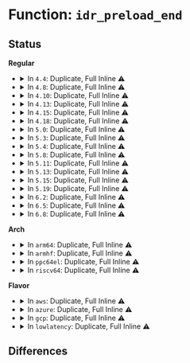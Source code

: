 # Function: <code>idr_preload_end</code>

## Status
<b>Regular</b>
<ul>
<li>
<details>
<summary>In <code>4.4</code>: Duplicate, Full Inline ⚠️</summary>

**Collision:** Static Duplication

**Inline:** Full

**Transformation:** False

**Instances:**

```
In kernel/cgroup.c (ffffffff81113907)
Location: include/linux/idr.h:98
Inline: True
```
```
In fs/notify/inotify/inotify_user.c (ffffffff812526ea)
Location: include/linux/idr.h:98
Inline: True
Inline callers:
  - fs/notify/inotify/inotify_user.c:SyS_inotify_add_watch
```
```
In ipc/util.c (ffffffff81324afb)
Location: include/linux/idr.h:98
Inline: True
Inline callers:
  - ipc/util.c:ipc_addid
```
```
In block/genhd.c (ffffffff813caf6e)
Location: include/linux/idr.h:98
Inline: True
```
```
In drivers/scsi/sg.c (ffffffff815c45d0)
Location: include/linux/idr.h:98
Inline: True
Inline callers:
  - drivers/scsi/sg.c:sg_add_device
```
```
In drivers/md/dm.c (ffffffff816a3378)
Location: include/linux/idr.h:98
Inline: True
Inline callers:
  - drivers/md/dm.c:dm_create
  - drivers/md/dm.c:dm_create
```
```
In drivers/mmc/core/host.c (ffffffff816c1f74)
Location: include/linux/idr.h:98
Inline: True
Inline callers:
  - drivers/mmc/core/host.c:mmc_alloc_host
```
</details>
</li>
<li>
<details>
<summary>In <code>4.8</code>: Duplicate, Full Inline ⚠️</summary>

**Collision:** Static Duplication

**Inline:** Full

**Transformation:** False

**Instances:**

```
In kernel/cgroup.c (ffffffff8111ad17)
Location: include/linux/idr.h:98
Inline: True
```
```
In fs/notify/inotify/inotify_user.c (ffffffff8127aea7)
Location: include/linux/idr.h:98
Inline: True
Inline callers:
  - fs/notify/inotify/inotify_user.c:SyS_inotify_add_watch
```
```
In ipc/util.c (ffffffff813596fc)
Location: include/linux/idr.h:98
Inline: True
Inline callers:
  - ipc/util.c:ipc_addid
```
```
In block/genhd.c (ffffffff8140f237)
Location: include/linux/idr.h:98
Inline: True
```
```
In drivers/scsi/sg.c (ffffffff8161cde0)
Location: include/linux/idr.h:98
Inline: True
Inline callers:
  - drivers/scsi/sg.c:sg_add_device
```
```
In drivers/md/dm.c (ffffffff81703c05)
Location: include/linux/idr.h:98
Inline: True
Inline callers:
  - drivers/md/dm.c:dm_create
  - drivers/md/dm.c:dm_create
```
</details>
</li>
<li>
<details>
<summary>In <code>4.10</code>: Duplicate, Full Inline ⚠️</summary>

**Collision:** Static Duplication

**Inline:** Full

**Transformation:** False

**Instances:**

```
In kernel/cgroup.c (ffffffff81122a47)
Location: include/linux/idr.h:123
Inline: True
```
```
In fs/notify/inotify/inotify_user.c (ffffffff8128ea57)
Location: include/linux/idr.h:123
Inline: True
Inline callers:
  - fs/notify/inotify/inotify_user.c:SyS_inotify_add_watch
```
```
In ipc/util.c (ffffffff8136fbdc)
Location: include/linux/idr.h:123
Inline: True
Inline callers:
  - ipc/util.c:ipc_addid
```
```
In block/genhd.c (ffffffff8142a5d7)
Location: include/linux/idr.h:123
Inline: True
```
```
In drivers/scsi/sg.c (ffffffff8164d9f0)
Location: include/linux/idr.h:123
Inline: True
Inline callers:
  - drivers/scsi/sg.c:sg_add_device
```
```
In drivers/md/dm.c (ffffffff81735aca)
Location: include/linux/idr.h:123
Inline: True
Inline callers:
  - drivers/md/dm.c:dm_create
  - drivers/md/dm.c:dm_create
```
</details>
</li>
<li>
<details>
<summary>In <code>4.13</code>: Duplicate, Full Inline ⚠️</summary>

**Collision:** Static Duplication

**Inline:** Full

**Transformation:** False

**Instances:**

```
In kernel/cgroup/cgroup.c (ffffffff81122817)
Location: include/linux/idr.h:114
Inline: True
```
```
In fs/notify/inotify/inotify_user.c (ffffffff8129b871)
Location: include/linux/idr.h:114
Inline: True
Inline callers:
  - fs/notify/inotify/inotify_user.c:SyS_inotify_add_watch
```
```
In ipc/util.c (ffffffff813830ce)
Location: include/linux/idr.h:114
Inline: True
Inline callers:
  - ipc/util.c:ipc_addid
```
```
In block/genhd.c (ffffffff81438887)
Location: include/linux/idr.h:114
Inline: True
```
```
In drivers/scsi/sg.c (ffffffff816622e8)
Location: include/linux/idr.h:114
Inline: True
Inline callers:
  - drivers/scsi/sg.c:sg_add_device
```
```
In drivers/md/dm.c (ffffffff8174eefd)
Location: include/linux/idr.h:114
Inline: True
Inline callers:
  - drivers/md/dm.c:dm_create
  - drivers/md/dm.c:dm_create
```
</details>
</li>
<li>
<details>
<summary>In <code>4.15</code>: Duplicate, Full Inline ⚠️</summary>

**Collision:** Static Duplication

**Inline:** Full

**Transformation:** False

**Instances:**

```
In kernel/pid.c (ffffffff810aa076)
Location: include/linux/idr.h:171
Inline: True
Inline callers:
  - kernel/pid.c:alloc_pid
```
```
In kernel/cgroup/cgroup.c (ffffffff8112e4f7)
Location: include/linux/idr.h:171
Inline: True
```
```
In fs/notify/inotify/inotify_user.c (ffffffff812bec81)
Location: include/linux/idr.h:171
Inline: True
Inline callers:
  - fs/notify/inotify/inotify_user.c:SyS_inotify_add_watch
```
```
In fs/kernfs/dir.c (ffffffff812fe32c)
Location: include/linux/idr.h:171
Inline: True
Inline callers:
  - fs/kernfs/dir.c:__kernfs_new_node
```
```
In ipc/util.c (ffffffff813a71a3)
Location: include/linux/idr.h:171
Inline: True
Inline callers:
  - ipc/util.c:ipc_addid
```
```
In block/genhd.c (ffffffff8146481a)
Location: include/linux/idr.h:171
Inline: True
```
```
In drivers/scsi/sg.c (ffffffff816cb55d)
Location: include/linux/idr.h:171
Inline: True
Inline callers:
  - drivers/scsi/sg.c:sg_add_device
```
```
In drivers/md/dm.c (ffffffff817c114b)
Location: include/linux/idr.h:171
Inline: True
Inline callers:
  - drivers/md/dm.c:dm_create
  - drivers/md/dm.c:dm_create
```
```
In net/sched/act_api.c (ffffffff818821b4)
Location: include/linux/idr.h:171
Inline: True
Inline callers:
  - net/sched/act_api.c:tcf_idr_create
  - net/sched/act_api.c:tcf_idr_create
```
</details>
</li>
<li>
<details>
<summary>In <code>4.18</code>: Duplicate, Full Inline ⚠️</summary>

**Collision:** Static Duplication

**Inline:** Full

**Transformation:** False

**Instances:**

```
In kernel/pid.c (ffffffff810b0c98)
Location: include/linux/idr.h:161
Inline: True
Inline callers:
  - kernel/pid.c:alloc_pid
```
```
In kernel/cgroup/cgroup.c (ffffffff8113c977)
Location: include/linux/idr.h:161
Inline: True
```
```
In kernel/bpf/syscall.c (ffffffff811b5f51)
Location: include/linux/idr.h:161
Inline: True
Inline callers:
  - kernel/bpf/syscall.c:bpf_prog_load
  - kernel/bpf/syscall.c:map_create
```
```
In kernel/bpf/btf.c (ffffffff811c8b53)
Location: include/linux/idr.h:161
Inline: True
Inline callers:
  - kernel/bpf/btf.c:btf_new_fd
```
```
In fs/notify/inotify/inotify_user.c (ffffffff812e74f5)
Location: include/linux/idr.h:161
Inline: True
Inline callers:
  - fs/notify/inotify/inotify_user.c:inotify_update_watch
```
```
In fs/kernfs/dir.c (ffffffff8132c340)
Location: include/linux/idr.h:161
Inline: True
Inline callers:
  - fs/kernfs/dir.c:__kernfs_new_node
```
```
In ipc/util.c (ffffffff813d62b3)
Location: include/linux/idr.h:161
Inline: True
Inline callers:
  - ipc/util.c:ipc_addid
```
```
In security/apparmor/secid.c (ffffffff81444664)
Location: include/linux/idr.h:161
Inline: True
Inline callers:
  - security/apparmor/secid.c:aa_alloc_secid
```
```
In block/genhd.c (ffffffff81498130)
Location: include/linux/idr.h:161
Inline: True
```
```
In drivers/scsi/sg.c (ffffffff81707f45)
Location: include/linux/idr.h:161
Inline: True
Inline callers:
  - drivers/scsi/sg.c:sg_add_device
```
```
In drivers/md/dm.c (ffffffff818097b4)
Location: include/linux/idr.h:161
Inline: True
Inline callers:
  - drivers/md/dm.c:dm_create
  - drivers/md/dm.c:dm_create
```
```
In net/sched/act_api.c (ffffffff818d594d)
Location: include/linux/idr.h:161
Inline: True
Inline callers:
  - net/sched/act_api.c:tcf_idr_create
```
</details>
</li>
<li>
<details>
<summary>In <code>5.0</code>: Duplicate, Full Inline ⚠️</summary>

**Collision:** Static Duplication

**Inline:** Full

**Transformation:** False

**Instances:**

```
In kernel/pid.c (ffffffff810b9d93)
Location: include/linux/idr.h:172
Inline: True
Inline callers:
  - kernel/pid.c:alloc_pid
```
```
In kernel/cgroup/cgroup.c (ffffffff81148037)
Location: include/linux/idr.h:172
Inline: True
```
```
In kernel/bpf/syscall.c (ffffffff811c540d)
Location: include/linux/idr.h:172
Inline: True
Inline callers:
  - kernel/bpf/syscall.c:__do_sys_bpf
  - kernel/bpf/syscall.c:bpf_prog_load
```
```
In kernel/bpf/btf.c (ffffffff811dc853)
Location: include/linux/idr.h:172
Inline: True
Inline callers:
  - kernel/bpf/btf.c:btf_new_fd
```
```
In fs/notify/inotify/inotify_user.c (ffffffff812fc4d1)
Location: include/linux/idr.h:172
Inline: True
Inline callers:
  - fs/notify/inotify/inotify_user.c:inotify_update_watch
```
```
In fs/kernfs/dir.c (ffffffff81343d30)
Location: include/linux/idr.h:172
Inline: True
Inline callers:
  - fs/kernfs/dir.c:__kernfs_new_node
```
```
In ipc/util.c (ffffffff813f0956)
Location: include/linux/idr.h:172
Inline: True
Inline callers:
  - ipc/util.c:ipc_addid
```
```
In block/genhd.c (ffffffff814b2250)
Location: include/linux/idr.h:172
Inline: True
```
```
In drivers/iommu/intel-pasid.c (ffffffff81693ee6)
Location: include/linux/idr.h:172
Inline: True
Inline callers:
  - drivers/iommu/intel-pasid.c:intel_pasid_alloc_id
```
```
In drivers/scsi/sg.c (ffffffff81729055)
Location: include/linux/idr.h:172
Inline: True
Inline callers:
  - drivers/scsi/sg.c:sg_add_device
```
```
In drivers/md/dm.c (ffffffff818358be)
Location: include/linux/idr.h:172
Inline: True
Inline callers:
  - drivers/md/dm.c:dm_create
  - drivers/md/dm.c:dm_create
```
```
In net/sched/cls_api.c (ffffffff818ff6c2)
Location: include/linux/idr.h:172
Inline: True
Inline callers:
  - net/sched/cls_api.c:tcf_block_get_ext
```
</details>
</li>
<li>
<details>
<summary>In <code>5.3</code>: Duplicate, Full Inline ⚠️</summary>

**Collision:** Static Duplication

**Inline:** Full

**Transformation:** False

**Instances:**

```
In kernel/pid.c (ffffffff810bfc8a)
Location: include/linux/idr.h:172
Inline: True
Inline callers:
  - kernel/pid.c:alloc_pid
```
```
In kernel/cgroup/cgroup.c (ffffffff81153399)
Location: include/linux/idr.h:172
Inline: True
```
```
In kernel/bpf/syscall.c (ffffffff811d5320)
Location: include/linux/idr.h:172
Inline: True
Inline callers:
  - kernel/bpf/syscall.c:bpf_prog_load
  - kernel/bpf/syscall.c:map_create
```
```
In kernel/bpf/btf.c (ffffffff811f1fb5)
Location: include/linux/idr.h:172
Inline: True
Inline callers:
  - kernel/bpf/btf.c:btf_new_fd
```
```
In fs/notify/inotify/inotify_user.c (ffffffff8131ce4a)
Location: include/linux/idr.h:172
Inline: True
Inline callers:
  - fs/notify/inotify/inotify_user.c:inotify_update_watch
```
```
In fs/kernfs/dir.c (ffffffff8136bf9d)
Location: include/linux/idr.h:172
Inline: True
Inline callers:
  - fs/kernfs/dir.c:__kernfs_new_node
```
```
In ipc/util.c (ffffffff8141ce55)
Location: include/linux/idr.h:172
Inline: True
Inline callers:
  - ipc/util.c:ipc_addid
```
```
In block/genhd.c (ffffffff814e0693)
Location: include/linux/idr.h:172
Inline: True
```
```
In drivers/iommu/intel-pasid.c (ffffffff816cc7f5)
Location: include/linux/idr.h:172
Inline: True
Inline callers:
  - drivers/iommu/intel-pasid.c:intel_pasid_alloc_id
```
```
In drivers/scsi/sg.c (ffffffff817643a3)
Location: include/linux/idr.h:172
Inline: True
Inline callers:
  - drivers/scsi/sg.c:sg_add_device
```
```
In drivers/md/dm.c (ffffffff81877e74)
Location: include/linux/idr.h:172
Inline: True
Inline callers:
  - drivers/md/dm.c:alloc_dev
  - drivers/md/dm.c:alloc_dev
```
```
In net/sched/cls_api.c (ffffffff8195fe88)
Location: include/linux/idr.h:172
Inline: True
Inline callers:
  - net/sched/cls_api.c:tcf_block_get_ext
```
</details>
</li>
<li>
<details>
<summary>In <code>5.4</code>: Duplicate, Full Inline ⚠️</summary>

**Collision:** Static Duplication

**Inline:** Full

**Transformation:** False

**Instances:**

```
In kernel/pid.c (ffffffff810c605a)
Location: include/linux/idr.h:172
Inline: True
Inline callers:
  - kernel/pid.c:alloc_pid
```
```
In kernel/cgroup/cgroup.c (ffffffff8115efe9)
Location: include/linux/idr.h:172
Inline: True
```
```
In kernel/bpf/syscall.c (ffffffff811e1a45)
Location: include/linux/idr.h:172
Inline: True
Inline callers:
  - kernel/bpf/syscall.c:bpf_prog_load
  - kernel/bpf/syscall.c:map_create
```
```
In kernel/bpf/btf.c (ffffffff811fe6c5)
Location: include/linux/idr.h:172
Inline: True
Inline callers:
  - kernel/bpf/btf.c:btf_new_fd
```
```
In fs/notify/inotify/inotify_user.c (ffffffff8132fc8a)
Location: include/linux/idr.h:172
Inline: True
Inline callers:
  - fs/notify/inotify/inotify_user.c:inotify_update_watch
```
```
In fs/kernfs/dir.c (ffffffff8138415c)
Location: include/linux/idr.h:172
Inline: True
Inline callers:
  - fs/kernfs/dir.c:__kernfs_new_node
```
```
In ipc/util.c (ffffffff81436ca5)
Location: include/linux/idr.h:172
Inline: True
Inline callers:
  - ipc/util.c:ipc_addid
```
```
In block/genhd.c (ffffffff814f9ac3)
Location: include/linux/idr.h:172
Inline: True
```
```
In drivers/iommu/intel-pasid.c (ffffffff816f003b)
Location: include/linux/idr.h:172
Inline: True
Inline callers:
  - drivers/iommu/intel-pasid.c:intel_pasid_alloc_id
```
```
In drivers/scsi/sg.c (ffffffff81788393)
Location: include/linux/idr.h:172
Inline: True
Inline callers:
  - drivers/scsi/sg.c:sg_add_device
```
```
In drivers/md/dm.c (ffffffff818a9ca4)
Location: include/linux/idr.h:172
Inline: True
Inline callers:
  - drivers/md/dm.c:alloc_dev
  - drivers/md/dm.c:alloc_dev
```
```
In net/sched/cls_api.c (ffffffff81997026)
Location: include/linux/idr.h:172
Inline: True
Inline callers:
  - net/sched/cls_api.c:tcf_block_get_ext
```
</details>
</li>
<li>
<details>
<summary>In <code>5.8</code>: Duplicate, Full Inline ⚠️</summary>

**Collision:** Static Duplication

**Inline:** Full

**Transformation:** False

**Instances:**

```
In kernel/pid.c (ffffffff810cde36)
Location: include/linux/idr.h:172
Inline: True
Inline callers:
  - kernel/pid.c:alloc_pid
```
```
In kernel/cgroup/cgroup.c (ffffffff8117035e)
Location: include/linux/idr.h:172
Inline: True
Inline callers:
  - kernel/cgroup/cgroup.c:css_create
```
```
In kernel/bpf/syscall.c (ffffffff81200eb1)
Location: include/linux/idr.h:172
Inline: True
Inline callers:
  - kernel/bpf/syscall.c:bpf_link_prime
  - kernel/bpf/syscall.c:bpf_prog_load
  - kernel/bpf/syscall.c:map_create
```
```
In kernel/bpf/btf.c (ffffffff81225e2d)
Location: include/linux/idr.h:172
Inline: True
Inline callers:
  - kernel/bpf/btf.c:btf_new_fd
```
```
In fs/notify/inotify/inotify_user.c (ffffffff81369b12)
Location: include/linux/idr.h:172
Inline: True
Inline callers:
  - fs/notify/inotify/inotify_user.c:inotify_new_watch
```
```
In fs/kernfs/dir.c (ffffffff813ce3fd)
Location: include/linux/idr.h:172
Inline: True
Inline callers:
  - fs/kernfs/dir.c:__kernfs_new_node
```
```
In ipc/util.c (ffffffff81486f4d)
Location: include/linux/idr.h:172
Inline: True
Inline callers:
  - ipc/util.c:ipc_addid
```
```
In security/apparmor/secid.c (ffffffff81505ca5)
Location: include/linux/idr.h:172
Inline: True
Inline callers:
  - security/apparmor/secid.c:aa_alloc_secid
```
```
In block/genhd.c (ffffffff8155a979)
Location: include/linux/idr.h:172
Inline: True
```
```
In drivers/scsi/sg.c (ffffffff8184e1d4)
Location: include/linux/idr.h:172
Inline: True
Inline callers:
  - drivers/scsi/sg.c:sg_alloc
```
```
In drivers/md/dm.c (ffffffff8197a206)
Location: include/linux/idr.h:172
Inline: True
Inline callers:
  - drivers/md/dm.c:alloc_dev
  - drivers/md/dm.c:alloc_dev
```
```
In net/sched/cls_api.c (ffffffff81a6f3c1)
Location: include/linux/idr.h:172
Inline: True
Inline callers:
  - net/sched/cls_api.c:tcf_block_get_ext
```
</details>
</li>
<li>
<details>
<summary>In <code>5.11</code>: Duplicate, Full Inline ⚠️</summary>

**Collision:** Static Duplication

**Inline:** Full

**Transformation:** False

**Instances:**

```
In kernel/pid.c (ffffffff810c8908)
Location: include/linux/idr.h:172
Inline: True
Inline callers:
  - kernel/pid.c:alloc_pid
```
```
In kernel/cgroup/cgroup.c (ffffffff8116ce92)
Location: include/linux/idr.h:172
Inline: True
Inline callers:
  - kernel/cgroup/cgroup.c:css_create
```
```
In kernel/bpf/syscall.c (ffffffff81200281)
Location: include/linux/idr.h:172
Inline: True
Inline callers:
  - kernel/bpf/syscall.c:bpf_link_prime
  - kernel/bpf/syscall.c:bpf_prog_load
  - kernel/bpf/syscall.c:map_create
```
```
In kernel/bpf/btf.c (ffffffff812233cb)
Location: include/linux/idr.h:172
Inline: True
Inline callers:
  - kernel/bpf/btf.c:btf_alloc_id
```
```
In fs/notify/inotify/inotify_user.c (ffffffff81376e16)
Location: include/linux/idr.h:172
Inline: True
Inline callers:
  - fs/notify/inotify/inotify_user.c:inotify_new_watch
```
```
In fs/kernfs/dir.c (ffffffff813e002d)
Location: include/linux/idr.h:172
Inline: True
Inline callers:
  - fs/kernfs/dir.c:__kernfs_new_node
```
```
In ipc/util.c (ffffffff814a456d)
Location: include/linux/idr.h:172
Inline: True
Inline callers:
  - ipc/util.c:ipc_addid
```
```
In security/apparmor/secid.c (ffffffff81522df5)
Location: include/linux/idr.h:172
Inline: True
Inline callers:
  - security/apparmor/secid.c:aa_alloc_secid
```
```
In drivers/scsi/sg.c (ffffffff8185e784)
Location: include/linux/idr.h:172
Inline: True
Inline callers:
  - drivers/scsi/sg.c:sg_alloc
```
```
In drivers/md/dm.c (ffffffff8197e844)
Location: include/linux/idr.h:172
Inline: True
Inline callers:
  - drivers/md/dm.c:alloc_dev
  - drivers/md/dm.c:alloc_dev
```
```
In net/sched/cls_api.c (ffffffff81a77daa)
Location: include/linux/idr.h:172
Inline: True
Inline callers:
  - net/sched/cls_api.c:tcf_block_get_ext
```
</details>
</li>
<li>
<details>
<summary>In <code>5.13</code>: Duplicate, Full Inline ⚠️</summary>

**Collision:** Static Duplication

**Inline:** Full

**Transformation:** False

**Instances:**

```
In kernel/pid.c (ffffffff810ca3a8)
Location: include/linux/idr.h:172
Inline: True
Inline callers:
  - kernel/pid.c:alloc_pid
```
```
In kernel/cgroup/cgroup.c (ffffffff8116daf2)
Location: include/linux/idr.h:172
Inline: True
Inline callers:
  - kernel/cgroup/cgroup.c:css_create
```
```
In kernel/bpf/syscall.c (ffffffff81200c31)
Location: include/linux/idr.h:172
Inline: True
Inline callers:
  - kernel/bpf/syscall.c:bpf_link_prime
  - kernel/bpf/syscall.c:bpf_prog_load
  - kernel/bpf/syscall.c:map_create
```
```
In kernel/bpf/btf.c (ffffffff81227e7b)
Location: include/linux/idr.h:172
Inline: True
Inline callers:
  - kernel/bpf/btf.c:btf_alloc_id
```
```
In fs/notify/inotify/inotify_user.c (ffffffff8137d92c)
Location: include/linux/idr.h:172
Inline: True
Inline callers:
  - fs/notify/inotify/inotify_user.c:inotify_update_watch
```
```
In fs/kernfs/dir.c (ffffffff813e6bdd)
Location: include/linux/idr.h:172
Inline: True
Inline callers:
  - fs/kernfs/dir.c:__kernfs_new_node
```
```
In ipc/util.c (ffffffff814aa53c)
Location: include/linux/idr.h:172
Inline: True
Inline callers:
  - ipc/util.c:ipc_addid
```
```
In security/apparmor/secid.c (ffffffff81528fe5)
Location: include/linux/idr.h:172
Inline: True
Inline callers:
  - security/apparmor/secid.c:aa_alloc_secid
```
```
In drivers/scsi/sg.c (ffffffff81840f04)
Location: include/linux/idr.h:172
Inline: True
Inline callers:
  - drivers/scsi/sg.c:sg_alloc
```
```
In drivers/md/dm.c (ffffffff81962694)
Location: include/linux/idr.h:172
Inline: True
Inline callers:
  - drivers/md/dm.c:alloc_dev
  - drivers/md/dm.c:alloc_dev
```
```
In net/sched/cls_api.c (ffffffff81a6395f)
Location: include/linux/idr.h:172
Inline: True
Inline callers:
  - net/sched/cls_api.c:tcf_block_get_ext
```
</details>
</li>
<li>
<details>
<summary>In <code>5.15</code>: Duplicate, Full Inline ⚠️</summary>

**Collision:** Static Duplication

**Inline:** Full

**Transformation:** False

**Instances:**

```
In kernel/pid.c (ffffffff810dd1f8)
Location: include/linux/idr.h:172
Inline: True
Inline callers:
  - kernel/pid.c:alloc_pid
```
```
In kernel/cgroup/cgroup.c (ffffffff811933cf)
Location: include/linux/idr.h:172
Inline: True
Inline callers:
  - kernel/cgroup/cgroup.c:css_create
```
```
In kernel/bpf/syscall.c (ffffffff812329a1)
Location: include/linux/idr.h:172
Inline: True
Inline callers:
  - kernel/bpf/syscall.c:bpf_link_prime
  - kernel/bpf/syscall.c:bpf_prog_load
  - kernel/bpf/syscall.c:map_create
```
```
In kernel/bpf/btf.c (ffffffff8126016b)
Location: include/linux/idr.h:172
Inline: True
Inline callers:
  - kernel/bpf/btf.c:btf_alloc_id
```
```
In fs/notify/inotify/inotify_user.c (ffffffff813ca86c)
Location: include/linux/idr.h:172
Inline: True
Inline callers:
  - fs/notify/inotify/inotify_user.c:inotify_update_watch
```
```
In fs/kernfs/dir.c (ffffffff8143877d)
Location: include/linux/idr.h:172
Inline: True
Inline callers:
  - fs/kernfs/dir.c:__kernfs_new_node
```
```
In ipc/util.c (ffffffff81502a08)
Location: include/linux/idr.h:172
Inline: True
Inline callers:
  - ipc/util.c:ipc_addid
```
```
In security/apparmor/secid.c (ffffffff81587385)
Location: include/linux/idr.h:172
Inline: True
Inline callers:
  - security/apparmor/secid.c:aa_alloc_secid
```
```
In drivers/scsi/sg.c (ffffffff818cdbbd)
Location: include/linux/idr.h:172
Inline: True
Inline callers:
  - drivers/scsi/sg.c:sg_alloc
```
```
In drivers/md/dm.c (ffffffff81a098d4)
Location: include/linux/idr.h:172
Inline: True
Inline callers:
  - drivers/md/dm.c:alloc_dev
  - drivers/md/dm.c:alloc_dev
```
```
In net/sched/cls_api.c (ffffffff81b1ccb7)
Location: include/linux/idr.h:172
Inline: True
Inline callers:
  - net/sched/cls_api.c:tcf_block_get_ext
```
</details>
</li>
<li>
<details>
<summary>In <code>5.19</code>: Duplicate, Full Inline ⚠️</summary>

**Collision:** Static Duplication

**Inline:** Full

**Transformation:** False

**Instances:**

```
In kernel/pid.c (ffffffff810f6ae1)
Location: include/linux/idr.h:172
Inline: True
Inline callers:
  - kernel/pid.c:alloc_pid
```
```
In kernel/cgroup/cgroup.c (ffffffff811c4699)
Location: include/linux/idr.h:172
Inline: True
Inline callers:
  - kernel/cgroup/cgroup.c:css_create
```
```
In kernel/bpf/syscall.c (ffffffff81275d70)
Location: include/linux/idr.h:172
Inline: True
Inline callers:
  - kernel/bpf/syscall.c:bpf_link_prime
  - kernel/bpf/syscall.c:bpf_prog_load
  - kernel/bpf/syscall.c:map_create
```
```
In kernel/bpf/btf.c (ffffffff812aaa1b)
Location: include/linux/idr.h:172
Inline: True
Inline callers:
  - kernel/bpf/btf.c:btf_alloc_id
```
```
In fs/notify/inotify/inotify_user.c (ffffffff81451c98)
Location: include/linux/idr.h:172
Inline: True
Inline callers:
  - fs/notify/inotify/inotify_user.c:inotify_new_watch
```
```
In fs/kernfs/dir.c (ffffffff814b3287)
Location: include/linux/idr.h:172
Inline: True
Inline callers:
  - fs/kernfs/dir.c:__kernfs_new_node
```
```
In ipc/util.c (ffffffff81593f81)
Location: include/linux/idr.h:172
Inline: True
Inline callers:
  - ipc/util.c:ipc_addid
```
```
In drivers/scsi/sg.c (ffffffff81a1bd62)
Location: include/linux/idr.h:172
Inline: True
Inline callers:
  - drivers/scsi/sg.c:sg_alloc
```
```
In drivers/md/dm.c (ffffffff81b71216)
Location: include/linux/idr.h:172
Inline: True
Inline callers:
  - drivers/md/dm.c:alloc_dev
  - drivers/md/dm.c:alloc_dev
```
```
In net/sched/cls_api.c (ffffffff81ca0ee4)
Location: include/linux/idr.h:172
Inline: True
Inline callers:
  - net/sched/cls_api.c:tcf_block_get_ext
```
</details>
</li>
<li>
<details>
<summary>In <code>6.2</code>: Duplicate, Full Inline ⚠️</summary>

**Collision:** Static Duplication

**Inline:** Full

**Transformation:** False

**Instances:**

```
In kernel/pid.c (ffffffff811191c1)
Location: include/linux/idr.h:172
Inline: True
Inline callers:
  - kernel/pid.c:alloc_pid
```
```
In kernel/cgroup/cgroup.c (ffffffff83eb07cb)
Location: include/linux/idr.h:172
Inline: True
Inline callers:
  - kernel/cgroup/cgroup.c:cgroup_init
  - kernel/cgroup/cgroup.c:cgroup_init_subsys
  - kernel/cgroup/cgroup.c:css_create
```
```
In kernel/bpf/syscall.c (ffffffff812cbe90)
Location: include/linux/idr.h:172
Inline: True
Inline callers:
  - kernel/bpf/syscall.c:bpf_link_prime
  - kernel/bpf/syscall.c:bpf_prog_load
  - kernel/bpf/syscall.c:map_create
```
```
In kernel/bpf/btf.c (ffffffff8130a26b)
Location: include/linux/idr.h:172
Inline: True
Inline callers:
  - kernel/bpf/btf.c:btf_alloc_id
```
```
In fs/notify/inotify/inotify_user.c (ffffffff814e0a08)
Location: include/linux/idr.h:172
Inline: True
Inline callers:
  - fs/notify/inotify/inotify_user.c:inotify_new_watch
```
```
In fs/kernfs/dir.c (ffffffff81549ef7)
Location: include/linux/idr.h:172
Inline: True
Inline callers:
  - fs/kernfs/dir.c:__kernfs_new_node
```
```
In ipc/util.c (ffffffff8163cb41)
Location: include/linux/idr.h:172
Inline: True
Inline callers:
  - ipc/util.c:ipc_addid
```
```
In drivers/scsi/sg.c (ffffffff81b9cf22)
Location: include/linux/idr.h:172
Inline: True
Inline callers:
  - drivers/scsi/sg.c:sg_alloc
```
```
In drivers/md/dm.c (ffffffff81d0e026)
Location: include/linux/idr.h:172
Inline: True
Inline callers:
  - drivers/md/dm.c:alloc_dev
  - drivers/md/dm.c:alloc_dev
```
```
In net/sched/cls_api.c (ffffffff81e5cf24)
Location: include/linux/idr.h:172
Inline: True
Inline callers:
  - net/sched/cls_api.c:tcf_block_get_ext
```
</details>
</li>
<li>
<details>
<summary>In <code>6.5</code>: Duplicate, Full Inline ⚠️</summary>

**Collision:** Static Duplication

**Inline:** Full

**Transformation:** False

**Instances:**

```
In kernel/pid.c (ffffffff81126691)
Location: include/linux/idr.h:172
Inline: True
Inline callers:
  - kernel/pid.c:alloc_pid
```
```
In kernel/cgroup/cgroup.c (ffffffff836d57bb)
Location: include/linux/idr.h:172
Inline: True
Inline callers:
  - kernel/cgroup/cgroup.c:cgroup_init
  - kernel/cgroup/cgroup.c:cgroup_init_subsys
  - kernel/cgroup/cgroup.c:css_create
```
```
In kernel/bpf/syscall.c (ffffffff812f3800)
Location: include/linux/idr.h:172
Inline: True
Inline callers:
  - kernel/bpf/syscall.c:bpf_link_prime
  - kernel/bpf/syscall.c:bpf_prog_load
  - kernel/bpf/syscall.c:map_create
```
```
In kernel/bpf/btf.c (ffffffff8133977b)
Location: include/linux/idr.h:172
Inline: True
Inline callers:
  - kernel/bpf/btf.c:btf_alloc_id
```
```
In fs/notify/inotify/inotify_user.c (ffffffff815172b8)
Location: include/linux/idr.h:172
Inline: True
Inline callers:
  - fs/notify/inotify/inotify_user.c:inotify_new_watch
```
```
In fs/kernfs/dir.c (ffffffff81581b17)
Location: include/linux/idr.h:172
Inline: True
Inline callers:
  - fs/kernfs/dir.c:__kernfs_new_node
```
```
In ipc/util.c (ffffffff81675051)
Location: include/linux/idr.h:172
Inline: True
Inline callers:
  - ipc/util.c:ipc_addid
```
```
In drivers/scsi/sg.c (ffffffff81bf3502)
Location: include/linux/idr.h:172
Inline: True
Inline callers:
  - drivers/scsi/sg.c:sg_alloc
```
```
In drivers/md/dm.c (ffffffff81d77626)
Location: include/linux/idr.h:172
Inline: True
Inline callers:
  - drivers/md/dm.c:alloc_dev
  - drivers/md/dm.c:alloc_dev
```
```
In net/sched/cls_api.c (ffffffff81eb9acc)
Location: include/linux/idr.h:172
Inline: True
Inline callers:
  - net/sched/cls_api.c:tcf_block_get_ext
```
</details>
</li>
<li>
<details>
<summary>In <code>6.8</code>: Duplicate, Full Inline ⚠️</summary>

**Collision:** Static Duplication

**Inline:** Full

**Transformation:** False

**Instances:**

```
In kernel/pid.c (ffffffff81130c81)
Location: include/linux/idr.h:172
Inline: True
Inline callers:
  - kernel/pid.c:alloc_pid
```
```
In kernel/cgroup/cgroup.c (ffffffff83907b2b)
Location: include/linux/idr.h:172
Inline: True
Inline callers:
  - kernel/cgroup/cgroup.c:cgroup_init
  - kernel/cgroup/cgroup.c:cgroup_init_subsys
  - kernel/cgroup/cgroup.c:css_create
```
```
In kernel/bpf/syscall.c (ffffffff81312690)
Location: include/linux/idr.h:172
Inline: True
Inline callers:
  - kernel/bpf/syscall.c:bpf_link_prime
  - kernel/bpf/syscall.c:bpf_prog_load
  - kernel/bpf/syscall.c:map_create
```
```
In kernel/bpf/btf.c (ffffffff8135f8ab)
Location: include/linux/idr.h:172
Inline: True
Inline callers:
  - kernel/bpf/btf.c:btf_alloc_id
```
```
In fs/notify/inotify/inotify_user.c (ffffffff8154b6a8)
Location: include/linux/idr.h:172
Inline: True
Inline callers:
  - fs/notify/inotify/inotify_user.c:inotify_new_watch
```
```
In fs/kernfs/dir.c (ffffffff815ba5b7)
Location: include/linux/idr.h:172
Inline: True
Inline callers:
  - fs/kernfs/dir.c:__kernfs_new_node
```
```
In ipc/util.c (ffffffff816b1411)
Location: include/linux/idr.h:172
Inline: True
Inline callers:
  - ipc/util.c:ipc_addid
```
```
In drivers/scsi/sg.c (ffffffff81c48e21)
Location: include/linux/idr.h:172
Inline: True
Inline callers:
  - drivers/scsi/sg.c:sg_alloc
```
```
In drivers/gpu/drm/drm_drv.c (ffffffff81c8b44e)
Location: include/linux/idr.h:172
Inline: True
Inline callers:
  - drivers/gpu/drm/drm_drv.c:drm_minor_alloc
```
```
In drivers/gpu/drm/drm_gem.c (ffffffff81c9d4dd)
Location: include/linux/idr.h:172
Inline: True
Inline callers:
  - drivers/gpu/drm/drm_gem.c:drm_gem_handle_create_tail
```
```
In drivers/gpu/drm/drm_syncobj.c (ffffffff81cb11b6)
Location: include/linux/idr.h:172
Inline: True
Inline callers:
  - drivers/gpu/drm/drm_syncobj.c:drm_syncobj_fd_to_handle_ioctl
  - drivers/gpu/drm/drm_syncobj.c:drm_syncobj_get_handle
```
```
In drivers/md/dm.c (ffffffff81e2e856)
Location: include/linux/idr.h:172
Inline: True
Inline callers:
  - drivers/md/dm.c:alloc_dev
  - drivers/md/dm.c:alloc_dev
```
```
In net/sched/cls_api.c (ffffffff81f7ccd6)
Location: include/linux/idr.h:172
Inline: True
Inline callers:
  - net/sched/cls_api.c:tcf_block_get_ext
```
</details>
</li>
</ul>
<b>Arch</b>
<ul>
<li>
<details>
<summary>In <code>arm64</code>: Duplicate, Full Inline ⚠️</summary>

**Collision:** Static Duplication

**Inline:** Full

**Transformation:** False

**Instances:**

```
In kernel/pid.c (ffff8000101246fc)
Location: include/linux/idr.h:172
Inline: True
Inline callers:
  - kernel/pid.c:alloc_pid
```
```
In kernel/cgroup/cgroup.c (ffff8000101d1a78)
Location: include/linux/idr.h:172
Inline: True
```
```
In kernel/bpf/syscall.c (ffff800010264aa8)
Location: include/linux/idr.h:172
Inline: True
Inline callers:
  - kernel/bpf/syscall.c:bpf_prog_load
  - kernel/bpf/syscall.c:map_create
```
```
In kernel/bpf/btf.c (ffff800010285698)
Location: include/linux/idr.h:172
Inline: True
Inline callers:
  - kernel/bpf/btf.c:btf_new_fd
```
```
In fs/notify/inotify/inotify_user.c (ffff8000103ed044)
Location: include/linux/idr.h:172
Inline: True
Inline callers:
  - fs/notify/inotify/inotify_user.c:__arm64_sys_inotify_add_watch
```
```
In fs/kernfs/dir.c (ffff800010452730)
Location: include/linux/idr.h:172
Inline: True
Inline callers:
  - fs/kernfs/dir.c:__kernfs_new_node
```
```
In ipc/util.c (ffff80001051d2a4)
Location: include/linux/idr.h:172
Inline: True
Inline callers:
  - ipc/util.c:ipc_addid
```
```
In block/genhd.c (ffff8000105fb57c)
Location: include/linux/idr.h:172
Inline: True
```
```
In drivers/scsi/sg.c (ffff80001099173c)
Location: include/linux/idr.h:172
Inline: True
Inline callers:
  - drivers/scsi/sg.c:sg_add_device
```
```
In drivers/md/dm.c (ffff800010aff91c)
Location: include/linux/idr.h:172
Inline: True
Inline callers:
  - drivers/md/dm.c:alloc_dev
  - drivers/md/dm.c:alloc_dev
```
```
In net/sched/cls_api.c (ffff800010c43fec)
Location: include/linux/idr.h:172
Inline: True
Inline callers:
  - net/sched/cls_api.c:tcf_block_get_ext
```
</details>
</li>
<li>
<details>
<summary>In <code>armhf</code>: Duplicate, Full Inline ⚠️</summary>

**Collision:** Static Duplication

**Inline:** Full

**Transformation:** False

**Instances:**

```
In kernel/pid.c (c037784c)
Location: include/linux/idr.h:172
Inline: True
Inline callers:
  - kernel/pid.c:alloc_pid
```
```
In kernel/cgroup/cgroup.c (c04135c4)
Location: include/linux/idr.h:172
Inline: True
```
```
In kernel/bpf/syscall.c (c0496c90)
Location: include/linux/idr.h:172
Inline: True
Inline callers:
  - kernel/bpf/syscall.c:bpf_prog_load
  - kernel/bpf/syscall.c:map_create
```
```
In kernel/bpf/btf.c (c04b5c74)
Location: include/linux/idr.h:172
Inline: True
Inline callers:
  - kernel/bpf/btf.c:btf_new_fd
```
```
In fs/notify/inotify/inotify_user.c (c05c3990)
Location: include/linux/idr.h:172
Inline: True
Inline callers:
  - fs/notify/inotify/inotify_user.c:__se_sys_inotify_add_watch
```
```
In fs/kernfs/dir.c (c0614c88)
Location: include/linux/idr.h:172
Inline: True
Inline callers:
  - fs/kernfs/dir.c:__kernfs_new_node
```
```
In ipc/util.c (c06d96e4)
Location: include/linux/idr.h:172
Inline: True
Inline callers:
  - ipc/util.c:ipc_addid
```
```
In block/genhd.c (c07a65c8)
Location: include/linux/idr.h:172
Inline: True
```
```
In drivers/scsi/sg.c (c0a61b5c)
Location: include/linux/idr.h:172
Inline: True
Inline callers:
  - drivers/scsi/sg.c:sg_add_device
```
```
In drivers/md/dm.c (c0bde5d0)
Location: include/linux/idr.h:172
Inline: True
Inline callers:
  - drivers/md/dm.c:alloc_dev
  - drivers/md/dm.c:alloc_dev
```
```
In net/sched/cls_api.c (c0d54c44)
Location: include/linux/idr.h:172
Inline: True
Inline callers:
  - net/sched/cls_api.c:tcf_block_get_ext
```
</details>
</li>
<li>
<details>
<summary>In <code>ppc64el</code>: Duplicate, Full Inline ⚠️</summary>

**Collision:** Static Duplication

**Inline:** Full

**Transformation:** False

**Instances:**

```
In kernel/pid.c (c00000000016e3a0)
Location: include/linux/idr.h:172
Inline: True
Inline callers:
  - kernel/pid.c:alloc_pid
```
```
In kernel/cgroup/cgroup.c (c00000000023a0b0)
Location: include/linux/idr.h:172
Inline: True
```
```
In kernel/bpf/syscall.c (c0000000003094c4)
Location: include/linux/idr.h:172
Inline: True
Inline callers:
  - kernel/bpf/syscall.c:bpf_prog_load
  - kernel/bpf/syscall.c:map_create
```
```
In kernel/bpf/btf.c (c0000000003304f0)
Location: include/linux/idr.h:172
Inline: True
Inline callers:
  - kernel/bpf/btf.c:btf_new_fd
```
```
In fs/notify/inotify/inotify_user.c (c0000000004f4074)
Location: include/linux/idr.h:172
Inline: True
Inline callers:
  - fs/notify/inotify/inotify_user.c:__se_sys_inotify_add_watch
```
```
In fs/kernfs/dir.c (c00000000056a854)
Location: include/linux/idr.h:172
Inline: True
Inline callers:
  - fs/kernfs/dir.c:__kernfs_new_node
```
```
In ipc/util.c (c000000000666348)
Location: include/linux/idr.h:172
Inline: True
Inline callers:
  - ipc/util.c:ipc_addid
```
```
In block/genhd.c (c000000000794740)
Location: include/linux/idr.h:172
Inline: True
```
```
In drivers/scsi/sg.c (c000000000a52dd4)
Location: include/linux/idr.h:172
Inline: True
Inline callers:
  - drivers/scsi/sg.c:sg_add_device
```
```
In drivers/md/dm.c (c000000000beb53c)
Location: include/linux/idr.h:172
Inline: True
Inline callers:
  - drivers/md/dm.c:alloc_dev
  - drivers/md/dm.c:alloc_dev
```
```
In net/sched/cls_api.c (c000000000d3f548)
Location: include/linux/idr.h:172
Inline: True
Inline callers:
  - net/sched/cls_api.c:tcf_block_get_ext
```
</details>
</li>
<li>
<details>
<summary>In <code>riscv64</code>: Duplicate, Full Inline ⚠️</summary>

**Collision:** Static Duplication

**Inline:** Full

**Transformation:** False

**Instances:**

```
In kernel/pid.c (ffffffe0000dc6fc)
Location: include/linux/idr.h:172
Inline: True
Inline callers:
  - kernel/pid.c:alloc_pid
```
```
In kernel/cgroup/cgroup.c (ffffffe00014a30e)
Location: include/linux/idr.h:172
Inline: True
```
```
In kernel/bpf/syscall.c (ffffffe0001a06e6)
Location: include/linux/idr.h:172
Inline: True
Inline callers:
  - kernel/bpf/syscall.c:bpf_prog_load
  - kernel/bpf/syscall.c:map_create
```
```
In kernel/bpf/btf.c (ffffffe0001baaca)
Location: include/linux/idr.h:172
Inline: True
Inline callers:
  - kernel/bpf/btf.c:btf_new_fd
```
```
In fs/notify/inotify/inotify_user.c (ffffffe0002a0bd8)
Location: include/linux/idr.h:172
Inline: True
Inline callers:
  - fs/notify/inotify/inotify_user.c:__se_sys_inotify_add_watch
```
```
In fs/kernfs/dir.c (ffffffe0002e526c)
Location: include/linux/idr.h:172
Inline: True
Inline callers:
  - fs/kernfs/dir.c:__kernfs_new_node
```
```
In ipc/util.c (ffffffe000384bdc)
Location: include/linux/idr.h:172
Inline: True
Inline callers:
  - ipc/util.c:ipc_addid
```
```
In block/genhd.c (ffffffe0004376ca)
Location: include/linux/idr.h:172
Inline: True
```
```
In drivers/scsi/sg.c (ffffffe0005f38c8)
Location: include/linux/idr.h:172
Inline: True
Inline callers:
  - drivers/scsi/sg.c:sg_add_device
```
```
In drivers/md/dm.c (ffffffe0006f017c)
Location: include/linux/idr.h:172
Inline: True
Inline callers:
  - drivers/md/dm.c:alloc_dev
  - drivers/md/dm.c:alloc_dev
```
```
In net/sched/cls_api.c (ffffffe0007b2584)
Location: include/linux/idr.h:172
Inline: True
Inline callers:
  - net/sched/cls_api.c:tcf_block_get_ext
```
</details>
</li>
</ul>
<b>Flavor</b>
<ul>
<li>
<details>
<summary>In <code>aws</code>: Duplicate, Full Inline ⚠️</summary>

**Collision:** Static Duplication

**Inline:** Full

**Transformation:** False

**Instances:**

```
In kernel/pid.c (ffffffff810c03da)
Location: include/linux/idr.h:172
Inline: True
Inline callers:
  - kernel/pid.c:alloc_pid
```
```
In kernel/cgroup/cgroup.c (ffffffff81157609)
Location: include/linux/idr.h:172
Inline: True
```
```
In kernel/bpf/syscall.c (ffffffff811da065)
Location: include/linux/idr.h:172
Inline: True
Inline callers:
  - kernel/bpf/syscall.c:bpf_prog_load
  - kernel/bpf/syscall.c:map_create
```
```
In kernel/bpf/btf.c (ffffffff811f6ce5)
Location: include/linux/idr.h:172
Inline: True
Inline callers:
  - kernel/bpf/btf.c:btf_new_fd
```
```
In fs/notify/inotify/inotify_user.c (ffffffff8132826a)
Location: include/linux/idr.h:172
Inline: True
Inline callers:
  - fs/notify/inotify/inotify_user.c:inotify_update_watch
```
```
In fs/kernfs/dir.c (ffffffff8137c73c)
Location: include/linux/idr.h:172
Inline: True
Inline callers:
  - fs/kernfs/dir.c:__kernfs_new_node
```
```
In ipc/util.c (ffffffff8142f285)
Location: include/linux/idr.h:172
Inline: True
Inline callers:
  - ipc/util.c:ipc_addid
```
```
In block/genhd.c (ffffffff814f20a3)
Location: include/linux/idr.h:172
Inline: True
```
```
In drivers/iommu/intel-pasid.c (ffffffff816b582b)
Location: include/linux/idr.h:172
Inline: True
Inline callers:
  - drivers/iommu/intel-pasid.c:intel_pasid_alloc_id
```
```
In drivers/scsi/sg.c (ffffffff8173ca83)
Location: include/linux/idr.h:172
Inline: True
Inline callers:
  - drivers/scsi/sg.c:sg_add_device
```
```
In drivers/md/dm.c (ffffffff8184fb24)
Location: include/linux/idr.h:172
Inline: True
Inline callers:
  - drivers/md/dm.c:alloc_dev
  - drivers/md/dm.c:alloc_dev
```
```
In net/sched/cls_api.c (ffffffff81936e96)
Location: include/linux/idr.h:172
Inline: True
Inline callers:
  - net/sched/cls_api.c:tcf_block_get_ext
```
</details>
</li>
<li>
<details>
<summary>In <code>azure</code>: Duplicate, Full Inline ⚠️</summary>

**Collision:** Static Duplication

**Inline:** Full

**Transformation:** False

**Instances:**

```
In kernel/pid.c (ffffffff810aebe4)
Location: include/linux/idr.h:172
Inline: True
Inline callers:
  - kernel/pid.c:alloc_pid
```
```
In kernel/cgroup/cgroup.c (ffffffff8114a929)
Location: include/linux/idr.h:172
Inline: True
```
```
In kernel/bpf/syscall.c (ffffffff811cce25)
Location: include/linux/idr.h:172
Inline: True
Inline callers:
  - kernel/bpf/syscall.c:bpf_prog_load
  - kernel/bpf/syscall.c:map_create
```
```
In kernel/bpf/btf.c (ffffffff811e9a35)
Location: include/linux/idr.h:172
Inline: True
Inline callers:
  - kernel/bpf/btf.c:btf_new_fd
```
```
In fs/notify/inotify/inotify_user.c (ffffffff81318e0a)
Location: include/linux/idr.h:172
Inline: True
Inline callers:
  - fs/notify/inotify/inotify_user.c:inotify_update_watch
```
```
In fs/kernfs/dir.c (ffffffff8136d20c)
Location: include/linux/idr.h:172
Inline: True
Inline callers:
  - fs/kernfs/dir.c:__kernfs_new_node
```
```
In ipc/util.c (ffffffff8141fd05)
Location: include/linux/idr.h:172
Inline: True
Inline callers:
  - ipc/util.c:ipc_addid
```
```
In block/genhd.c (ffffffff814e25d3)
Location: include/linux/idr.h:172
Inline: True
```
```
In drivers/iommu/intel-pasid.c (ffffffff8169346b)
Location: include/linux/idr.h:172
Inline: True
Inline callers:
  - drivers/iommu/intel-pasid.c:intel_pasid_alloc_id
```
```
In drivers/scsi/sg.c (ffffffff8171e723)
Location: include/linux/idr.h:172
Inline: True
Inline callers:
  - drivers/scsi/sg.c:sg_add_device
```
```
In drivers/md/dm.c (ffffffff81817134)
Location: include/linux/idr.h:172
Inline: True
Inline callers:
  - drivers/md/dm.c:alloc_dev
  - drivers/md/dm.c:alloc_dev
```
```
In net/sched/cls_api.c (ffffffff818f0996)
Location: include/linux/idr.h:172
Inline: True
Inline callers:
  - net/sched/cls_api.c:tcf_block_get_ext
```
</details>
</li>
<li>
<details>
<summary>In <code>gcp</code>: Duplicate, Full Inline ⚠️</summary>

**Collision:** Static Duplication

**Inline:** Full

**Transformation:** False

**Instances:**

```
In kernel/pid.c (ffffffff810bf92a)
Location: include/linux/idr.h:172
Inline: True
Inline callers:
  - kernel/pid.c:alloc_pid
```
```
In kernel/cgroup/cgroup.c (ffffffff811553d9)
Location: include/linux/idr.h:172
Inline: True
```
```
In kernel/bpf/syscall.c (ffffffff811d7e35)
Location: include/linux/idr.h:172
Inline: True
Inline callers:
  - kernel/bpf/syscall.c:bpf_prog_load
  - kernel/bpf/syscall.c:map_create
```
```
In kernel/bpf/btf.c (ffffffff811f4ab5)
Location: include/linux/idr.h:172
Inline: True
Inline callers:
  - kernel/bpf/btf.c:btf_new_fd
```
```
In fs/notify/inotify/inotify_user.c (ffffffff81325d3a)
Location: include/linux/idr.h:172
Inline: True
Inline callers:
  - fs/notify/inotify/inotify_user.c:inotify_update_watch
```
```
In fs/kernfs/dir.c (ffffffff8137a20c)
Location: include/linux/idr.h:172
Inline: True
Inline callers:
  - fs/kernfs/dir.c:__kernfs_new_node
```
```
In ipc/util.c (ffffffff8142b425)
Location: include/linux/idr.h:172
Inline: True
Inline callers:
  - ipc/util.c:ipc_addid
```
```
In block/genhd.c (ffffffff814ee133)
Location: include/linux/idr.h:172
Inline: True
```
```
In drivers/iommu/intel-pasid.c (ffffffff816e3cfb)
Location: include/linux/idr.h:172
Inline: True
Inline callers:
  - drivers/iommu/intel-pasid.c:intel_pasid_alloc_id
```
```
In drivers/scsi/sg.c (ffffffff8177d213)
Location: include/linux/idr.h:172
Inline: True
Inline callers:
  - drivers/scsi/sg.c:sg_add_device
```
```
In drivers/md/dm.c (ffffffff8189f154)
Location: include/linux/idr.h:172
Inline: True
Inline callers:
  - drivers/md/dm.c:alloc_dev
  - drivers/md/dm.c:alloc_dev
```
```
In net/sched/cls_api.c (ffffffff81988026)
Location: include/linux/idr.h:172
Inline: True
Inline callers:
  - net/sched/cls_api.c:tcf_block_get_ext
```
</details>
</li>
<li>
<details>
<summary>In <code>lowlatency</code>: Duplicate, Full Inline ⚠️</summary>

**Collision:** Static Duplication

**Inline:** Full

**Transformation:** False

**Instances:**

```
In kernel/pid.c (ffffffff810c7d41)
Location: include/linux/idr.h:172
Inline: True
Inline callers:
  - kernel/pid.c:alloc_pid
```
```
In kernel/cgroup/cgroup.c (ffffffff811628f9)
Location: include/linux/idr.h:172
Inline: True
```
```
In kernel/bpf/syscall.c (ffffffff811e61d5)
Location: include/linux/idr.h:172
Inline: True
Inline callers:
  - kernel/bpf/syscall.c:bpf_prog_load
  - kernel/bpf/syscall.c:map_create
```
```
In kernel/bpf/btf.c (ffffffff81202fc5)
Location: include/linux/idr.h:172
Inline: True
Inline callers:
  - kernel/bpf/btf.c:btf_new_fd
```
```
In fs/notify/inotify/inotify_user.c (ffffffff81337b96)
Location: include/linux/idr.h:172
Inline: True
Inline callers:
  - fs/notify/inotify/inotify_user.c:inotify_update_watch
```
```
In fs/kernfs/dir.c (ffffffff8138d284)
Location: include/linux/idr.h:172
Inline: True
Inline callers:
  - fs/kernfs/dir.c:__kernfs_new_node
```
```
In ipc/util.c (ffffffff8144237a)
Location: include/linux/idr.h:172
Inline: True
Inline callers:
  - ipc/util.c:ipc_addid
```
```
In block/genhd.c (ffffffff815071b3)
Location: include/linux/idr.h:172
Inline: True
```
```
In drivers/iommu/intel-pasid.c (ffffffff816fe3a9)
Location: include/linux/idr.h:172
Inline: True
Inline callers:
  - drivers/iommu/intel-pasid.c:intel_pasid_alloc_id
```
```
In drivers/scsi/sg.c (ffffffff81797045)
Location: include/linux/idr.h:172
Inline: True
Inline callers:
  - drivers/scsi/sg.c:sg_add_device
```
```
In drivers/md/dm.c (ffffffff818ba26e)
Location: include/linux/idr.h:172
Inline: True
Inline callers:
  - drivers/md/dm.c:alloc_dev
  - drivers/md/dm.c:alloc_dev
```
```
In net/sched/cls_api.c (ffffffff819aa28e)
Location: include/linux/idr.h:172
Inline: True
Inline callers:
  - net/sched/cls_api.c:tcf_block_get_ext
```
</details>
</li>
</ul>

## Differences
